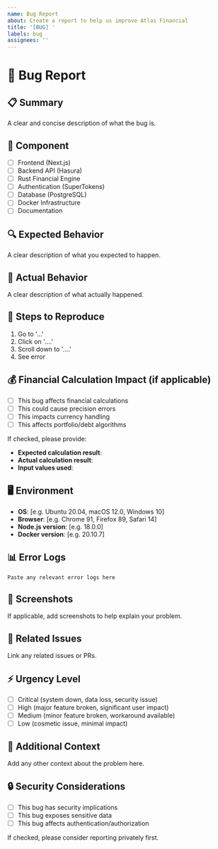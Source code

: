 ```yaml
---
name: Bug Report
about: Create a report to help us improve Atlas Financial
title: '[BUG] '
labels: bug
assignees: ''
---
```


# 🐛 Bug Report

## 📋 Summary
A clear and concise description of what the bug is.

## 🎯 Component
- [ ] Frontend (Next.js)
- [ ] Backend API (Hasura)
- [ ] Rust Financial Engine
- [ ] Authentication (SuperTokens)
- [ ] Database (PostgreSQL)
- [ ] Docker Infrastructure
- [ ] Documentation

## 🔍 Expected Behavior
A clear description of what you expected to happen.

## 🚨 Actual Behavior
A clear description of what actually happened.

## 🧪 Steps to Reproduce
1. Go to '...'
2. Click on '....'
3. Scroll down to '....'
4. See error

## 💰 Financial Calculation Impact (if applicable)
- [ ] This bug affects financial calculations
- [ ] This could cause precision errors
- [ ] This impacts currency handling
- [ ] This affects portfolio/debt algorithms

If checked, please provide:
- **Expected calculation result**:
- **Actual calculation result**:
- **Input values used**:

## 🖥️ Environment
- **OS**: [e.g. Ubuntu 20.04, macOS 12.0, Windows 10]
- **Browser**: [e.g. Chrome 91, Firefox 89, Safari 14]
- **Node.js version**: [e.g. 18.0.0]
- **Docker version**: [e.g. 20.10.7]

## 📊 Error Logs
```
Paste any relevant error logs here
```

## 📸 Screenshots
If applicable, add screenshots to help explain your problem.

## 🔗 Related Issues
Link any related issues or PRs.

## ⚡ Urgency Level
- [ ] Critical (system down, data loss, security issue)
- [ ] High (major feature broken, significant user impact)
- [ ] Medium (minor feature broken, workaround available)
- [ ] Low (cosmetic issue, minimal impact)

## 🧰 Additional Context
Add any other context about the problem here.

## 🔒 Security Considerations
- [ ] This bug has security implications
- [ ] This bug exposes sensitive data
- [ ] This bug affects authentication/authorization

If checked, please consider reporting privately first.
